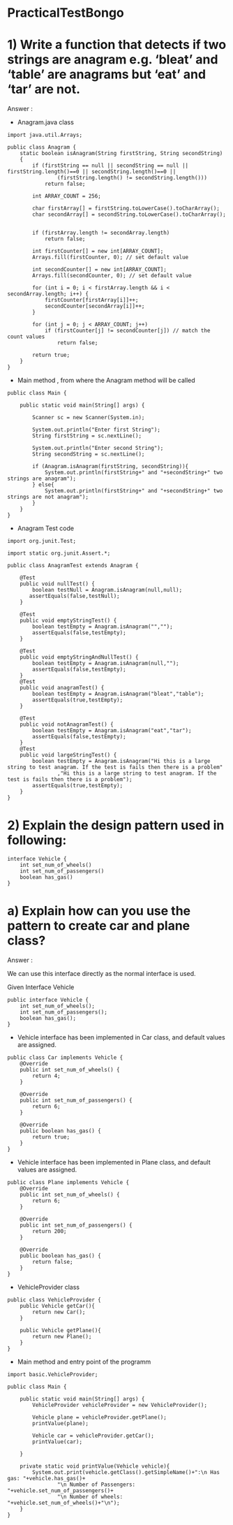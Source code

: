 # PracticalTestBongo



# 1) Write a function that detects if two strings are anagram e.g. ‘bleat’ and ‘table’ are anagrams but ‘eat’ and ‘tar’ are not.

Answer : 

* Anagram.java class
```
import java.util.Arrays;

public class Anagram {
    static boolean isAnagram(String firstString, String secondString)
    {
        if (firstString == null || secondString == null || firstString.length()==0 || secondString.length()==0 ||
                (firstString.length() != secondString.length()))
            return false;

        int ARRAY_COUNT = 256;

        char firstArray[] = firstString.toLowerCase().toCharArray();
        char secondArray[] = secondString.toLowerCase().toCharArray();


        if (firstArray.length != secondArray.length)
            return false;

        int firstCounter[] = new int[ARRAY_COUNT];
        Arrays.fill(firstCounter, 0); // set default value

        int secondCounter[] = new int[ARRAY_COUNT];
        Arrays.fill(secondCounter, 0); // set default value

        for (int i = 0; i < firstArray.length && i < secondArray.length; i++) {
            firstCounter[firstArray[i]]++;
            secondCounter[secondArray[i]]++;
        }

        for (int j = 0; j < ARRAY_COUNT; j++)
            if (firstCounter[j] != secondCounter[j]) // match the count values
                return false;

        return true;
    }
}
```
* Main method , from where the Anagram method will be called
```
public class Main {

    public static void main(String[] args) {

        Scanner sc = new Scanner(System.in);

        System.out.println("Enter first String");
        String firstString = sc.nextLine();

        System.out.println("Enter second String");
        String secondString = sc.nextLine();

        if (Anagram.isAnagram(firstString, secondString)){
            System.out.println(firstString+" and "+secondString+" two strings are anagram");
        } else{
            System.out.println(firstString+" and "+secondString+" two strings are not anagram");
        }
    }
}
```

* Anagram Test code

```
import org.junit.Test;

import static org.junit.Assert.*;

public class AnagramTest extends Anagram {

    @Test
    public void nullTest() {
        boolean testNull = Anagram.isAnagram(null,null);
       assertEquals(false,testNull);
    }

    @Test
    public void emptyStringTest() {
        boolean testEmpty = Anagram.isAnagram("","");
        assertEquals(false,testEmpty);
    }

    @Test
    public void emptyStringAndNullTest() {
        boolean testEmpty = Anagram.isAnagram(null,"");
        assertEquals(false,testEmpty);
    }
    @Test
    public void anagramTest() {
        boolean testEmpty = Anagram.isAnagram("bleat","table");
        assertEquals(true,testEmpty);
    }

    @Test
    public void notAnagramTest() {
        boolean testEmpty = Anagram.isAnagram("eat","tar");
        assertEquals(false,testEmpty);
    }
    @Test
    public void largeStringTest() {
        boolean testEmpty = Anagram.isAnagram("Hi this is a large string to test anagram. If the test is fails then there is a problem"
                ,"Hi this is a large string to test anagram. If the test is fails then there is a problem");
        assertEquals(true,testEmpty);
    }
}

```

# 2) Explain the design pattern used in following:
```
interface Vehicle {
	int set_num_of_wheels()
	int set_num_of_passengers()
	boolean has_gas()
}
```
# a) Explain how can you use the pattern to create car and plane class?

Answer : 

We can use this interface directly as the normal interface is used.

Given Interface Vehicle
```
public interface Vehicle {
    int set_num_of_wheels();
    int set_num_of_passengers();
    boolean has_gas();
}
```

* Vehicle interface has been implemented in Car class, and default values are assigned.

```
public class Car implements Vehicle {
    @Override
    public int set_num_of_wheels() {
        return 4;
    }

    @Override
    public int set_num_of_passengers() {
        return 6;
    }

    @Override
    public boolean has_gas() {
        return true;
    }
}
```
* Vehicle interface has been implemented in Plane class, and default values are assigned.

```
public class Plane implements Vehicle {
    @Override
    public int set_num_of_wheels() {
        return 6;
    }

    @Override
    public int set_num_of_passengers() {
        return 200;
    }

    @Override
    public boolean has_gas() {
        return false;
    }
}
```

* VehicleProvider class

```
public class VehicleProvider {
    public Vehicle getCar(){
        return new Car();
    }

    public Vehicle getPlane(){
        return new Plane();
    }
}
```
* Main method and entry point of the programm
```
import basic.VehicleProvider;

public class Main {

    public static void main(String[] args) {
        VehicleProvider vehicleProvider = new VehicleProvider();

        Vehicle plane = vehicleProvider.getPlane();
        printValue(plane);

        Vehicle car = vehicleProvider.getCar();
        printValue(car);

    }

    private static void printValue(Vehicle vehicle){
        System.out.print(vehicle.getClass().getSimpleName()+":\n Has gas: "+vehicle.has_gas()+
                "\n Number of Passengers: "+vehicle.set_num_of_passengers()+
                "\n Number of wheels: "+vehicle.set_num_of_wheels()+"\n");
    }
}
```
